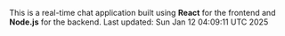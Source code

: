 This is a real-time chat application built using **React** for the frontend and **Node.js** for the backend.
Last updated: Sun Jan 12 04:09:11 UTC 2025

